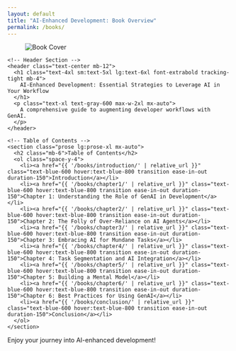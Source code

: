 ```yaml
---
layout: default
title: "AI-Enhanced Development: Book Overview"
permalink: /books/
---
```


<section class="min-h-screen flex flex-col">
  <!-- Main Content Container -->
  <div class="flex-grow container mx-auto px-4 py-12 flex flex-col justify-center">
    <!-- Cover Image -->
    <figure class="mb-12">
      <img src="{{ '/assets/images/cover-page.png' | relative_url }}" alt="Book Cover" class="w-full md:max-w-3xl mx-auto object-cover rounded-lg shadow-2xl">
    </figure>

    <!-- Header Section -->
    <header class="text-center mb-12">
      <h1 class="text-4xl sm:text-5xl lg:text-6xl font-extrabold tracking-tight mb-4">
        AI-Enhanced Development: Essential Strategies to Leverage AI in Your Workflow
      </h1>
      <p class="text-xl text-gray-600 max-w-2xl mx-auto">
        A comprehensive guide to augmenting developer workflows with GenAI.
      </p>
    </header>

    <!-- Table of Contents -->
    <section class="prose lg:prose-xl mx-auto">
      <h2 class="mb-6">Table of Contents</h2>
      <ol class="space-y-4">
        <li><a href="{{ '/books/introduction/' | relative_url }}" class="text-blue-600 hover:text-blue-800 transition ease-in-out duration-150">Introduction</a></li>
        <li><a href="{{ '/books/chapter1/' | relative_url }}" class="text-blue-600 hover:text-blue-800 transition ease-in-out duration-150">Chapter 1: Understanding the Role of GenAI in Development</a></li>
        <li><a href="{{ '/books/chapter2/' | relative_url }}" class="text-blue-600 hover:text-blue-800 transition ease-in-out duration-150">Chapter 2: The Folly of Over-Reliance on AI Agents</a></li>
        <li><a href="{{ '/books/chapter3/' | relative_url }}" class="text-blue-600 hover:text-blue-800 transition ease-in-out duration-150">Chapter 3: Embracing AI for Mundane Tasks</a></li>
        <li><a href="{{ '/books/chapter4/' | relative_url }}" class="text-blue-600 hover:text-blue-800 transition ease-in-out duration-150">Chapter 4: Task Segmentation and AI Integration</a></li>
        <li><a href="{{ '/books/chapter5/' | relative_url }}" class="text-blue-600 hover:text-blue-800 transition ease-in-out duration-150">Chapter 5: Building a Mental Model</a></li>
        <li><a href="{{ '/books/chapter6/' | relative_url }}" class="text-blue-600 hover:text-blue-800 transition ease-in-out duration-150">Chapter 6: Best Practices for Using GenAI</a></li>
        <li><a href="{{ '/books/conclusion/' | relative_url }}" class="text-blue-600 hover:text-blue-800 transition ease-in-out duration-150">Conclusion</a></li>
      </ol>
    </section>

  </div>

  <!-- Footer Section -->
  <footer class="py-6 text-center bg-gray-100">
    <p class="text-sm text-gray-500">Enjoy your journey into AI-enhanced development!</p>
  </footer>
</section>
